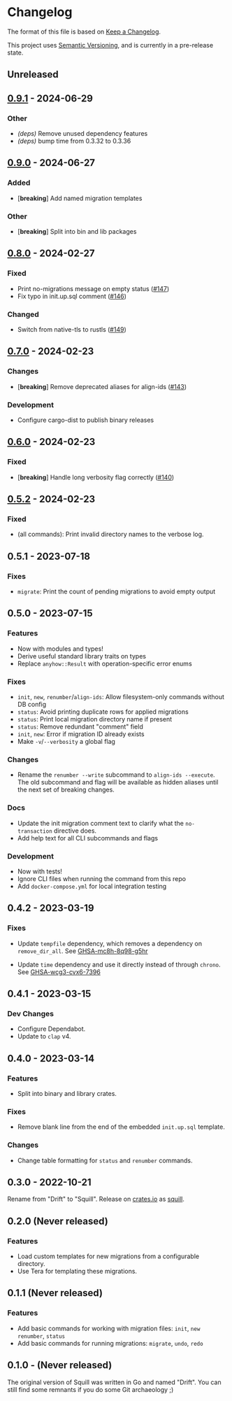 # Changelog

The format of this file is based on [Keep a Changelog].

This project uses [Semantic Versioning], and is currently in a pre-release state.

[Semantic Versioning]: https://semver.org/spec/v2.0.0.html
[Keep a Changelog]: https://keepachangelog.com/en/1.0.0/

## Unreleased

## [0.9.1](https://github.com/jdkaplan/squill/compare/squill-v0.9.0...squill-v0.9.1) - 2024-06-29

### Other
- *(deps)* Remove unused dependency features
- *(deps)* bump time from 0.3.32 to 0.3.36

## [0.9.0](https://github.com/jdkaplan/squill/compare/v0.8.0...squill-v0.9.0) - 2024-06-27

### Added
- [**breaking**] Add named migration templates

### Other
- [**breaking**] Split into bin and lib packages

## [0.8.0](https://github.com/jdkaplan/squill/compare/v0.7.0...v0.8.0) - 2024-02-27

### Fixed
- Print no-migrations message on empty status ([#147](https://github.com/jdkaplan/squill/pull/147))
- Fix typo in init.up.sql comment ([#146](https://github.com/jdkaplan/squill/pull/146))

### Changed
- Switch from native-tls to rustls ([#149](https://github.com/jdkaplan/squill/pull/149))

## [0.7.0](https://github.com/jdkaplan/squill/compare/v0.6.0...v0.7.0) - 2024-02-23

### Changes
- [**breaking**] Remove deprecated aliases for align-ids ([#143](https://github.com/jdkaplan/squill/pull/143))

### Development
- Configure cargo-dist to publish binary releases

## [0.6.0](https://github.com/jdkaplan/squill/compare/v0.5.2...v0.6.0) - 2024-02-23

### Fixed
- [**breaking**] Handle long verbosity flag correctly ([#140](https://github.com/jdkaplan/squill/pull/140))

## [0.5.2](https://github.com/jdkaplan/squill/compare/v0.5.1...v0.5.2) - 2024-02-23

### Fixed

- (all commands): Print invalid directory names to the verbose log.

## 0.5.1 - 2023-07-18

### Fixes

- `migrate`: Print the count of pending migrations to avoid empty output

## 0.5.0 - 2023-07-15

### Features

- Now with modules and types!
- Derive useful standard library traits on types
- Replace `anyhow::Result` with operation-specific error enums

### Fixes

- `init`, `new`, `renumber`/`align-ids`: Allow filesystem-only commands without DB config
- `status`: Avoid printing duplicate rows for applied migrations
- `status`: Print local migration directory name if present
- `status`: Remove redundant "comment" field
- `init`, `new`: Error if migration ID already exists
- Make `-v`/`--verbosity` a global flag

### Changes

- Rename the `renumber --write` subcommand to `align-ids --execute`. The old subcommand and flag
  will be available as hidden aliases until the next set of breaking changes.

### Docs

- Update the init migration comment text to clarify what the `no-transaction` directive does.
- Add help text for all CLI subcommands and flags

### Development

- Now with tests!
- Ignore CLI files when running the command from this repo
- Add `docker-compose.yml` for local integration testing

## 0.4.2 - 2023-03-19

### Fixes

- Update `tempfile` dependency, which removes a dependency on `remove_dir_all`.
  See [GHSA-mc8h-8q98-g5hr](https://github.com/advisories/GHSA-mc8h-8q98-g5hr)

- Update `time` dependency and use it directly instead of through `chrono`.
  See [GHSA-wcg3-cvx6-7396](https://github.com/advisories/GHSA-wcg3-cvx6-7396)

## 0.4.1 - 2023-03-15

### Dev Changes

- Configure Dependabot.
- Update to `clap` v4.

## 0.4.0 - 2023-03-14

### Features

- Split into binary and library crates.

### Fixes

- Remove blank line from the end of the embedded `init.up.sql` template.

### Changes

- Change table formatting for `status` and `renumber` commands.

## 0.3.0 - 2022-10-21

Rename from "Drift" to "Squill".
Release on [crates.io](https://crates.io) as [squill](https://crates.io/crates/squill).

## 0.2.0 (Never released)

### Features

- Load custom templates for new migrations from a configurable directory.
- Use Tera for templating these migrations.

## 0.1.1 (Never released)

### Features

- Add basic commands for working with migration files: `init`, `new` `renumber`, `status`
- Add basic commands for running migrations: `migrate`, `undo`, `redo`

## 0.1.0 - (Never released)

The original version of Squill was written in Go and named "Drift". You can still find some remnants if you do some Git archaeology ;)
